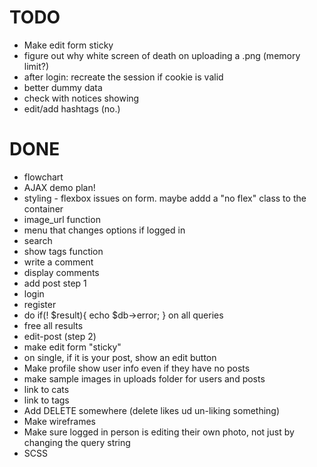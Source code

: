 TODO
====
* Make edit form sticky
* figure out why white screen of death on uploading a .png (memory limit?)
* after login: recreate the session if cookie is valid
* better dummy data
* check with notices showing
* edit/add hashtags (no.)

DONE
====
* flowchart
* AJAX demo plan! 
* styling - flexbox issues on form. maybe addd a "no flex" class to the container
* image_url function
* menu that changes options if logged in
* search
* show tags function
* write a comment
* display comments
* add post step 1
* login
* register
* do 	if(! $result){
		echo $db->error;
	} 
	on all queries
* free all results
* edit-post (step 2)
* make edit form "sticky"
* on single, if it is your post, show an edit button
* Make profile show user info even if they have no posts
* make sample images in uploads folder for users and posts
* link to cats
* link to tags
* Add DELETE somewhere (delete likes ud un-liking something)
* Make wireframes 
* Make sure logged in person is editing their own photo, not just by changing the query string
* SCSS